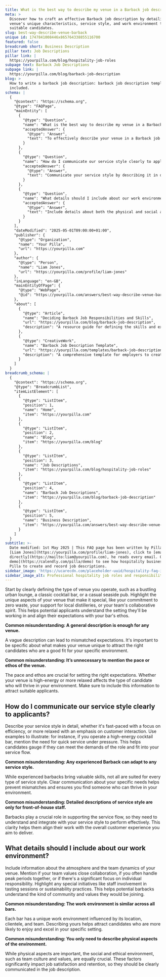 ```yaml
---
title: What is the best way to describe my venue in a Barback job description?
meta: >
  Discover how to craft an effective Barback job description by detailing your
  venue's unique characteristics, service style, and work environment to attract
  suitable candidates.
slug: best-way-describe-venue-barback
unique id: 1747841008446x865764338855116700
featured: false
breadcrumb short: Business Description
pillar text: Job Descriptions
pillar link: |
  https://yourpilla.com/blog/hospitality-job-roles
subpage text: Barback Job Descriptions
subpage link: |
  https://yourpilla.com/blog/barback-job-description
blog: >
  How to write a barback job description: barback job description template
  included.
schema: |
  {
    "@context": "https://schema.org",
    "@type": "FAQPage",
    "mainEntity": [
      {
        "@type": "Question",
        "name": "What is the best way to describe my venue in a Barback job description?",
        "acceptedAnswer": {
          "@type": "Answer",
          "text": "To effectively describe your venue in a Barback job description, start by specifying the type of venue you operate, such as a bustling urban lounge or a classic cocktail bar. Highlight the unique aspects of your venue, including any special commitments like supporting local distilleries or a focus on zero waste. Detailing these unique features helps potential applicants understand the venue's atmosphere and ethos, aligning their expectations accurately with what your bar offers."
        }
      },
      {
        "@type": "Question",
        "name": "How do I communicate our service style clearly to applicants?",
        "acceptedAnswer": {
          "@type": "Answer",
          "text": "Communicate your service style by describing it in detail in the job description. Whether your venue is fast-paced focusing on efficiency or more relaxed prioritising customer interaction, be specific. Use examples to clarify the level of service expected and the pace of work, helping candidates to understand if they will be able to meet the demands of the role effectively."
        }
      },
      {
        "@type": "Question",
        "name": "What details should I include about our work environment?",
        "acceptedAnswer": {
          "@type": "Answer",
          "text": "Include details about both the physical and social atmosphere of your venue. Mention aspects like team dynamics, whether the environment values collaboration or if there's a significant focus on individual responsibility. Highlight any special initiatives like staff involvement in tasting sessions or sustainability practices. This information helps potential barbacks to gauge the community and values of your venue, ensuring a good fit."
        }
      }
    ],
    "dateModified": "2025-05-01T09:00:00+01:00",
    "publisher": {
      "@type": "Organization",
      "name": "Your Pilla",
      "url": "https://yourpilla.com"
    },
    "author": {
      "@type": "Person",
      "name": "Liam Jones",
      "url": "https://yourpilla.com/profile/liam-jones"
    },
    "inLanguage": "en-GB",
    "mainEntityOfPage": {
      "@type": "WebPage",
      "@id": "https://yourpilla.com/answers/best-way-describe-venue-barback"
    },
    "about": [
      {
        "@type": "Article",
        "name": "Deciding Barback Job Responsibilities and Skills",
        "url": "https://yourpilla.com/blog/barback-job-description",
        "description": "A resource guide for defining the skills and experience needed from a Barback, helping employers create effective job descriptions."
      },
      {
        "@type": "CreativeWork",
        "name": "Barback Job Description Template",
        "url": "https://yourpilla.com/templates/barback-job-description",
        "description": "A comprehensive template for employers to create detailed and effective Barback job descriptions."
      }
    ]
  }
breadcrumb_schema: |
  {
    "@context": "https://schema.org",
    "@type": "BreadcrumbList",
    "itemListElement": [
      {
        "@type": "ListItem",
        "position": 1,
        "name": "Home",
        "item": "https://yourpilla.com"
      },
      {
        "@type": "ListItem",
        "position": 2,
        "name": "Blog",
        "item": "https://yourpilla.com/blog"
      },
      {
        "@type": "ListItem",
        "position": 3,
        "name": "Job Descriptions",
        "item": "https://yourpilla.com/blog/hospitality-job-roles"
      },
      {
        "@type": "ListItem",
        "position": 4,
        "name": "Barback Job Descriptions",
        "item": "https://yourpilla.com/blog/barback-job-description"
      },
      {
        "@type": "ListItem",
        "position": 5,
        "name": "Business Description",
        "item": "https://yourpilla.com/answers/best-way-describe-venue-barback"
      }
    ]
  }
subtitle: >-
  Date modified: 1st May 2025 | This FAQ page has been written by Pilla Founder,
  [Liam Jones](https://yourpilla.com/profile/liam-jones), click to [email Liam
  directly](https://mailto:liam@yourpilla.com), he reads every email. Or [book a
  demo](https://calendly.com/pilla/demo) to see how hospitality businesses use
  Pilla to create and record job descriptions.
sidebar_image: 'https://ucarecdn.com/placeholder-uuid/hospitality-faq-image.jpg'
sidebar_image_alt: Professional hospitality job roles and responsibilities
---
```

Start by clearly defining the type of venue you operate, such as a bustling urban lounge, a classic cocktail bar, or a casual seaside pub. Highlight the unique aspects of your venue that make it special, like your commitment to zero waste, your support for local distilleries, or your team's collaborative spirit. This helps potential applicants understand the setting they'll be working in and align their expectations with your bar's ethos.

**Common misunderstanding: A general description is enough for any venue.**

A vague description can lead to mismatched expectations. It's important to be specific about what makes your venue unique to attract the right candidates who are a good fit for your specific environment.

**Common misunderstanding: It’s unnecessary to mention the pace or ethos of the venue.**

The pace and ethos are crucial for setting the right expectations. Whether your venue is high-energy or more relaxed affects the type of candidate who will thrive in your environment. Make sure to include this information to attract suitable applicants.

## How do I communicate our service style clearly to applicants?

Describe your service style in detail, whether it's fast-paced with a focus on efficiency, or more relaxed with an emphasis on customer interaction. Use examples to illustrate: for instance, if you operate a high-energy cocktail bar, mention the need for quick service under pressure. This helps candidates gauge if they can meet the demands of the role and fit into your service flow.

**Common misunderstanding: Any experienced Barback can adapt to any service style.**

While experienced barbacks bring valuable skills, not all are suited for every type of service style. Clear communication about your specific needs helps prevent mismatches and ensures you find someone who can thrive in your environment.

**Common misunderstanding: Detailed descriptions of service style are only for front-of-house staff.**

Barbacks play a crucial role in supporting the service flow, so they need to understand and integrate with your service style to perform effectively. This clarity helps them align their work with the overall customer experience you aim to deliver.

## What details should I include about our work environment?

Include information about the atmosphere and the team dynamics of your venue. Mention if your team values close collaboration, if you often handle peak periods together, or if there's a significant focus on individual responsibility. Highlight any special initiatives like staff involvement in tasting sessions or sustainability practices. This helps potential barbacks understand the kind of community and values they would be joining.

**Common misunderstanding: The work environment is similar across all bars.**

Each bar has a unique work environment influenced by its location, clientele, and team. Describing yours helps attract candidates who are more likely to enjoy and excel in your specific setting.

**Common misunderstanding: You only need to describe physical aspects of the environment.**

While physical aspects are important, the social and ethical environment, such as team culture and values, are equally crucial. These factors significantly impact job satisfaction and retention, so they should be clearly communicated in the job description.
